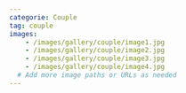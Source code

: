 ```yaml
---
categorie: Couple
tag: couple
images:
    - /images/gallery/couple/image1.jpg
    - /images/gallery/couple/image2.jpg
    - /images/gallery/couple/image3.jpg
    - /images/gallery/couple/image4.jpg
  # Add more image paths or URLs as needed
---
```


